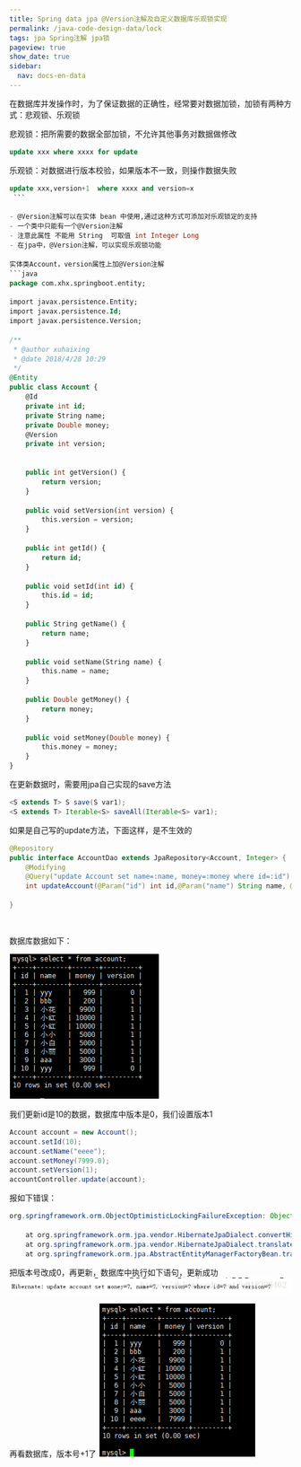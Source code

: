 ```yaml
---
title: Spring data jpa @Version注解及自定义数据库乐观锁实现
permalink: /java-code-design-data/lock
tags: jpa Spring注解 jpa锁
pageview: true
show_date: true
sidebar:
  nav: docs-en-data
---
```



在数据库并发操作时，为了保证数据的正确性，经常要对数据加锁，加锁有两种方式：悲观锁、乐观锁

悲观锁：把所需要的数据全部加锁，不允许其他事务对数据做修改 
```sql
update xxx where xxxx for update
```
乐观锁：对数据进行版本校验，如果版本不一致，则操作数据失败   
```sql
update xxx,version+1  where xxxx and version=x
 ```

- @Version注解可以在实体 bean 中使用,通过这种方式可添加对乐观锁定的支持  
- 一个类中只能有一个@Version注解  
- 注意此属性 不能用 String  可取值 int Integer Long
- 在jpa中，@Version注解，可以实现乐观锁功能

实体类Account，version属性上加@Version注解
```java
package com.xhx.springboot.entity;

import javax.persistence.Entity;
import javax.persistence.Id;
import javax.persistence.Version;

/**
 * @author xuhaixing
 * @date 2018/4/28 10:29
 */
@Entity
public class Account {
    @Id
    private int id;
    private String name;
    private Double money;
    @Version
    private int version;


    public int getVersion() {
        return version;
    }

    public void setVersion(int version) {
        this.version = version;
    }

    public int getId() {
        return id;
    }

    public void setId(int id) {
        this.id = id;
    }

    public String getName() {
        return name;
    }

    public void setName(String name) {
        this.name = name;
    }

    public Double getMoney() {
        return money;
    }

    public void setMoney(Double money) {
        this.money = money;
    }
}
```
在更新数据时，需要用jpa自己实现的save方法
```java
<S extends T> S save(S var1);
<S extends T> Iterable<S> saveAll(Iterable<S> var1);
```
如果是自己写的update方法，下面这样，是不生效的
```java
@Repository
public interface AccountDao extends JpaRepository<Account, Integer> {
    @Modifying
    @Query("update Account set name=:name, money=:money where id=:id")
    int updateAccount(@Param("id") int id,@Param("name") String name, @Param("money") double money);

}
```
 

数据库数据如下：

![1](/assets/images/java_code_design_data/20180801221658471.jpg)

我们更新id是10的数据，数据库中版本是0，我们设置版本1
```java
Account account = new Account();
account.setId(10);
account.setName("eeee");
account.setMoney(7999.0);
account.setVersion(1);
accountController.update(account);
```
报如下错误：
```java
org.springframework.orm.ObjectOptimisticLockingFailureException: Object of class [com.xhx.springboot.entity.Account] with identifier [10]: optimistic locking failed; nested exception is org.hibernate.StaleObjectStateException: Row was updated or deleted by another transaction (or unsaved-value mapping was incorrect) : [com.xhx.springboot.entity.Account#10]

	at org.springframework.orm.jpa.vendor.HibernateJpaDialect.convertHibernateAccessException(HibernateJpaDialect.java:298)
	at org.springframework.orm.jpa.vendor.HibernateJpaDialect.translateExceptionIfPossible(HibernateJpaDialect.java:225)
	at org.springframework.orm.jpa.AbstractEntityManagerFactoryBean.translateExceptionIfPossible(AbstractEntityManagerFactoryBean.java:527)
```
把版本号改成0，再更新，数据库中执行如下语句，更新成功
![2](/assets/images/java_code_design_data/20180801221954428.jpg)

再看数据库，版本号+1了
![3](/assets/images/java_code_design_data/20180801222021385.jpg)
